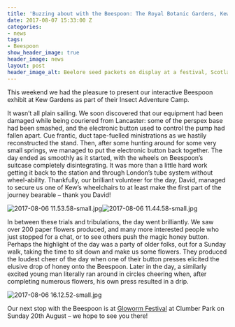 ```yaml
---
title: 'Buzzing about with the Beespoon: The Royal Botanic Gardens, Kew'
date: 2017-08-07 15:33:00 Z
categories:
- news
tags:
- Beespoon
show_header_image: true
header_image: news
layout: post
header_image_alt: Beelore seed packets on display at a festival, Scotland 2015
---
```


This weekend we had the pleasure to present our interactive Beespoon exhibit at Kew Gardens as part of their Insect Adventure Camp.

It wasn’t all plain sailing. We soon discovered that our equipment had been damaged while being couriered from Lancaster: some of the perspex base had been smashed, and the electronic button used to control the pump had fallen apart. Cue frantic, duct tape-fuelled ministrations as we hastily reconstructed the stand. Then, after some hunting around for some very small springs, we managed to put the electronic button back together. The day ended as smoothly as it started, with the wheels on Beespoon’s suitcase completely disintegrating. It was more than a little hard work getting it back to the station and through London’s tube system without wheel-ability. Thankfully, our brilliant volunteer for the day, David, managed to secure us one of Kew’s wheelchairs to at least make the first part of the journey bearable – thank you David!

![2017-08-06 11.53.58-small.jpg](/uploads/2017-08-06%2011.53.58-small.jpg)![2017-08-06 11.44.58-small.jpg](/uploads/2017-08-06%2011.44.58-small.jpg)

In between these trials and tribulations, the day went brilliantly. We saw over 200 paper flowers produced, and many more interested people who just stopped for a chat, or to see others push the magic honey button. Perhaps the highlight of the day was a party of older folks, out for a Sunday walk, taking the time to sit down and make us some flowers. They produced the loudest cheer of the day when one of their button presses elicited the elusive drop of honey onto the Beespoon. Later in the day, a similarly excited young man literally ran around in circles cheering when, after completing numerous flowers, his own press resulted in a drip.

![2017-08-06 16.12.52-small.jpg](/uploads/2017-08-06%2016.12.52-small.jpg)

Our next stop with the Beespoon is at [Gloworm Festival](http://glowormfestival.co.uk/) at Clumber Park on Sunday 20th August – we hope to see you there!
